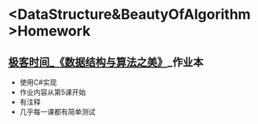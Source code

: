 # <DataStructure&BeautyOfAlgorithm>Homework
## [极客时间_《数据结构与算法之美》](https://time.geekbang.org/column/intro/126)_作业本
- 使用C#实现
- 作业内容从第5课开始
- 有注释
- 几乎每一课都有简单测试
